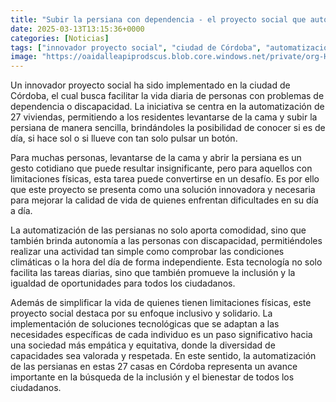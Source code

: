 ```yaml
---
title: "Subir la persiana con dependencia - el proyecto social que automatiza 27 casas en Córdoba"
date: 2025-03-13T13:15:36+0000
categories: [Noticias]
tags: ["innovador proyecto social", "ciudad de Córdoba", "automatización", "persianas", "discapacidad", "inclusión", "tecnología."]
image: "https://oaidalleapiprodscus.blob.core.windows.net/private/org-HKmKxpuNw3Y88lm4EBrIPq0n/user-ZwiCXOggLL8ZNNKE2g7rXFmV/img-cJc8m8YSSFSTcng7MaS5Uot1.png?st=2025-03-13T12%3A15%3A36Z&se=2025-03-13T14%3A15%3A36Z&sp=r&sv=2024-08-04&sr=b&rscd=inline&rsct=image/png&skoid=d505667d-d6c1-4a0a-bac7-5c84a87759f8&sktid=a48cca56-e6da-484e-a814-9c849652bcb3&skt=2025-03-12T18%3A30%3A51Z&ske=2025-03-13T18%3A30%3A51Z&sks=b&skv=2024-08-04&sig=61pZBEiJJi4ZMqceV6u7%2BlytM60i7vS%2BxbIvpWM31/I%3D"
---
```


Un innovador proyecto social ha sido implementado en la ciudad de Córdoba, el cual busca facilitar la vida diaria de personas con problemas de dependencia o discapacidad. La iniciativa se centra en la automatización de 27 viviendas, permitiendo a los residentes levantarse de la cama y subir la persiana de manera sencilla, brindándoles la posibilidad de conocer si es de día, si hace sol o si llueve con tan solo pulsar un botón.

Para muchas personas, levantarse de la cama y abrir la persiana es un gesto cotidiano que puede resultar insignificante, pero para aquellos con limitaciones físicas, esta tarea puede convertirse en un desafío. Es por ello que este proyecto se presenta como una solución innovadora y necesaria para mejorar la calidad de vida de quienes enfrentan dificultades en su día a día.

La automatización de las persianas no solo aporta comodidad, sino que también brinda autonomía a las personas con discapacidad, permitiéndoles realizar una actividad tan simple como comprobar las condiciones climáticas o la hora del día de forma independiente. Esta tecnología no solo facilita las tareas diarias, sino que también promueve la inclusión y la igualdad de oportunidades para todos los ciudadanos.

Además de simplificar la vida de quienes tienen limitaciones físicas, este proyecto social destaca por su enfoque inclusivo y solidario. La implementación de soluciones tecnológicas que se adaptan a las necesidades específicas de cada individuo es un paso significativo hacia una sociedad más empática y equitativa, donde la diversidad de capacidades sea valorada y respetada. En este sentido, la automatización de las persianas en estas 27 casas en Córdoba representa un avance importante en la búsqueda de la inclusión y el bienestar de todos los ciudadanos.
    